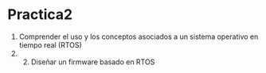 # Practica2
1. Comprender el uso y los conceptos asociados a un sistema operativo en tiempo real (RTOS)
2. 2.	Diseñar un firmware basado en RTOS
